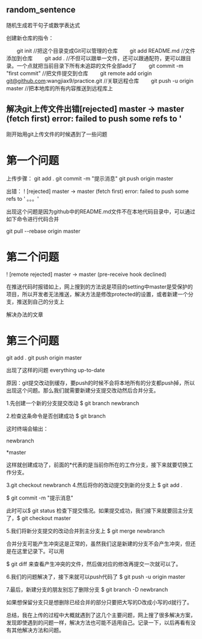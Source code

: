 ## random_sentence
随机生成若干句子或数学表达式

创建新仓库的指令：

　　git init //把这个目录变成Git可以管理的仓库
　　git add README.md //文件添加到仓库
　　git add . //不但可以跟单一文件，还可以跟通配符，更可以跟目录。一个点就把当前目录下所有未追踪的文件全部add了 
　　git commit -m "first commit" //把文件提交到仓库
　　git remote add origin git@github.com:wangjiax9/practice.git //关联远程仓库
　　git push -u origin master //把本地库的所有内容推送到远程库上
  
  
## 解决git上传文件出错[rejected] master -> master (fetch first) error: failed to push some refs to '

刚开始用git上传文件的时候遇到了一些问题
# 第一个问题
上传步骤：
git add .
git commit -m "提示消息"
git push origin master

出错：
! [rejected] master -> master (fetch first) error: failed to push some refs to ' 。。。'

出现这个问题是因为github中的README.md文件不在本地代码目录中，可以通过如下命令进行代码合并

git pull --rebase origin master

# 第二个问题
! [remote rejected] master -> master (pre-receive hook declined)

在推送代码时报错如上，网上搜到的方法说是项目的setting中master是受保护的项目，所以开发者无法推送，解决方法是修改protected的设置，或者新建一个分支，推送到自己的分支上

解决办法的文章

# 第三个问题
git add .
git push origin master

出现了这样的问题 everything up-to-date

原因：git提交改动到缓存，要push的时候不会将本地所有的分支都push掉，所以出现这个问题。那么我们就需要新建分支提交改动然后合并分支。

1.先创建一个新的分支提交改动
$ git branch newbranch

2.检查这条命令是否创建成功
$ git branch

这时终端会输出：

newbranch

*master

这样就创建成功了，前面的*代表的是当前你所在的工作分支，接下来就要切换工作分支。

3.git checkout newbranch
4.然后将你的改动提交到新的分支上
$ git add .

$ git commit -m "提示消息"

此时可以$ git status 检查下提交情况。如果提交成功，我们接下来就要回主分支了，$ git checkout master

5.我们将新分支提交的改动合并到主分支上
$ git merge newbranch

合并分支可能产生冲突这是正常的，虽然我们这是新建的分支不会产生冲突，但还是在这里记录下。可以用

$ git diff 来查看产生冲突的文件，然后做对应的修改再提交一次就可以了。

6.我们的问题解决了，接下来就可以push代码了
$ git push -u origin master

7.最后，新建分支的朋友别忘了删除分支
$ git branch -D newbranch

如果想保留分支只是想删除已经合并的部分只要把大写的D改成小写的d就行了。

总结，我在上传的过程中大概就遇到了这几个主要问题，网上搜了很多解决方案，发现即使遇到的问题一样，解决方法也可能不适用自己。记录一下，以后再看有没有其他解决方法和问题。
